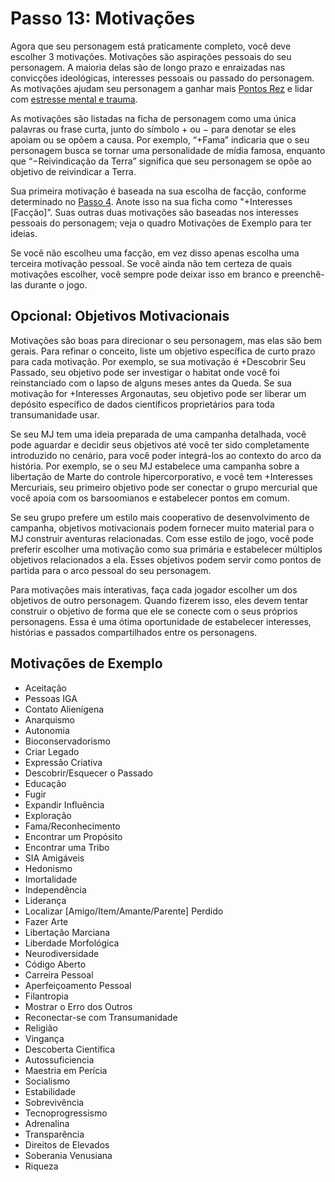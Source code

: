 # Passo 13: Motivações

Agora que seu personagem está praticamente completo, você deve escolher 3 motivações. Motivações são aspirações pessoais do seu personagem. A maioria delas são de longo prazo e enraizadas nas convicções ideológicas, interesses pessoais ou passado do personagem. As motivações ajudam seu personagem a ganhar mais [Pontos Rez](../17/08-rez-and-rep-rewards.md#rez-points) e lidar com [estresse mental e trauma](../12/18-mental-health.md).

As motivações são listadas na ficha de personagem como uma única palavras ou frase curta, junto do símbolo + ou − para denotar se eles apoiam ou se opõem a causa. Por exemplo, “+Fama” indicaria que o seu personagem busca se tornar uma personalidade de mídia famosa, enquanto que “−Reivindicação da Terra” significa que seu personagem se opõe ao objetivo de reivindicar a Terra.

Sua primeira motivação é baseada na sua escolha de facção, conforme determinado no [Passo 4](07-step-4-faction.md). Anote isso na sua ficha como "+Interesses \[Facção\]”. Suas outras duas motivações são baseadas nos interesses pessoais do personagem; veja o quadro Motivações de Exemplo para ter ideias.

Se você não escolheu uma facção, em vez disso apenas escolha uma terceira motivação pessoal. Se você ainda não tem certeza de quais motivações escolher, você sempre pode deixar isso em branco e preenchê-las durante o jogo.

## Opcional: Objetivos Motivacionais

Motivações são boas para direcionar o seu personagem, mas elas são bem gerais. Para refinar o conceito, liste um objetivo específica de curto prazo para cada motivação. Por exemplo, se sua motivação é +Descobrir Seu Passado, seu objetivo pode ser investigar o habitat onde você foi reinstanciado com o lapso de alguns meses antes da Queda. Se sua motivação for +Interesses Argonautas, seu objetivo pode ser liberar um depósito específico de dados científicos proprietários para toda transumanidade usar.

Se seu MJ tem uma ideia preparada de uma campanha detalhada, você pode aguardar e decidir seus objetivos até você ter sido completamente introduzido no cenário, para você poder integrá-los ao contexto do arco da história. Por exemplo, se o seu MJ estabelece uma campanha sobre a libertação de Marte do controle hipercorporativo, e você tem +Interesses Mercuriais, seu primeiro objetivo pode ser conectar o grupo mercurial que você apoia com os barsoomianos e estabelecer pontos em comum.

Se seu grupo prefere um estilo mais cooperativo de desenvolvimento de campanha, objetivos motivacionais podem fornecer muito material para o MJ construir aventuras relacionadas. Com esse estilo de jogo, você pode preferir escolher uma motivação como sua primária e estabelecer múltiplos objetivos relacionados a ela. Esses objetivos podem servir como pontos de partida para o arco pessoal do seu personagem.

Para motivações mais interativas, faça cada jogador escolher um dos objetivos de outro personagem. Quando fizerem isso, eles devem tentar construir o objetivo de forma que ele se conecte com o seus próprios personagens. Essa é uma ótima oportunidade de estabelecer interesses, histórias e passados compartilhados entre os personagens.

<!-- CLEANED blockquote -->

## Motivações de Exemplo

<!-- CLEANED div class="two-columns-text" -->

<!--start-order-->
- Aceitação
- Pessoas IGA
- Contato Alienígena
- Anarquismo
- Autonomia
- Bioconservadorismo
- Criar Legado
- Expressão Criativa
- Descobrir/Esquecer o Passado
- Educação
- Fugir
- Expandir Influência
- Exploração
- Fama/Reconhecimento
- Encontrar um Propósito
- Encontrar uma Tribo
- SIA Amigáveis
- Hedonismo
- Imortalidade
- Independência
- Liderança
- Localizar \[Amigo/Item/Amante/Parente\] Perdido
- Fazer Arte
- Libertação Marciana
- Liberdade Morfológica
- Neurodiversidade
- Código Aberto
- Carreira Pessoal
- Aperfeiçoamento Pessoal
- Filantropia
- Mostrar o Erro dos Outros
- Reconectar-se com Transumanidade
- Religião
- Vingança
- Descoberta Científica
- Autossuficiencia
- Maestria em Perícia
- Socialismo
- Estabilidade
- Sobrevivência
- Tecnoprogressismo
- Adrenalina
- Transparência
- Direitos de Elevados
- Soberania Venusiana
- Riqueza

<!--end-order-->

<!-- CLEANED /div -->

<!-- CLEANED /blockquote -->
